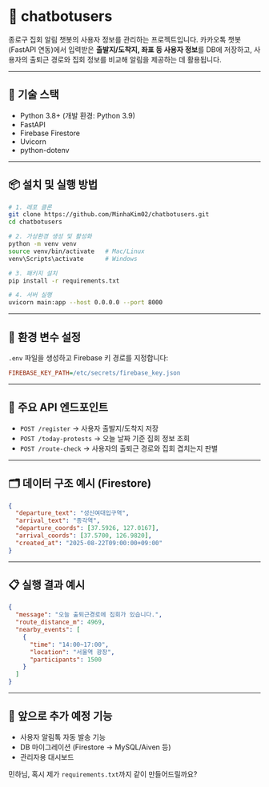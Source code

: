 # 📢 chatbotusers

종로구 집회 알림 챗봇의 사용자 정보를 관리하는 프로젝트입니다.
카카오톡 챗봇(FastAPI 연동)에서 입력받은 **출발지/도착지, 좌표 등 사용자 정보**를 DB에 저장하고,
사용자의 출퇴근 경로와 집회 정보를 비교해 알림을 제공하는 데 활용됩니다.

---

## 🚀 기술 스택

* Python 3.8+ (개발 환경: Python 3.9)
* FastAPI
* Firebase Firestore
* Uvicorn
* python-dotenv

---

## 📦 설치 및 실행 방법

```bash
# 1. 레포 클론
git clone https://github.com/MinhaKim02/chatbotusers.git
cd chatbotusers

# 2. 가상환경 생성 및 활성화
python -m venv venv
source venv/bin/activate   # Mac/Linux
venv\Scripts\activate      # Windows

# 3. 패키지 설치
pip install -r requirements.txt

# 4. 서버 실행
uvicorn main:app --host 0.0.0.0 --port 8000
```

---

## 🔑 환경 변수 설정

`.env` 파일을 생성하고 Firebase 키 경로를 지정합니다:

```ini
FIREBASE_KEY_PATH=/etc/secrets/firebase_key.json
```

---

## 📡 주요 API 엔드포인트

* `POST /register` → 사용자 출발지/도착지 저장
* `POST /today-protests` → 오늘 날짜 기준 집회 정보 조회
* `POST /route-check` → 사용자의 출퇴근 경로와 집회 겹치는지 판별

---

## 🗂️ 데이터 구조 예시 (Firestore)

```json
{
  "departure_text": "성신여대입구역",
  "arrival_text": "종각역",
  "departure_coords": [37.5926, 127.0167],
  "arrival_coords": [37.5700, 126.9820],
  "created_at": "2025-08-22T09:00:00+09:00"
}
```

---

## 📋 실행 결과 예시

```json
{
  "message": "오늘 출퇴근경로에 집회가 있습니다.",
  "route_distance_m": 4969,
  "nearby_events": [
    {
      "time": "14:00~17:00",
      "location": "서울역 광장",
      "participants": 1500
    }
  ]
}
```

---

## 🔮 앞으로 추가 예정 기능

* 사용자 알림톡 자동 발송 기능
* DB 마이그레이션 (Firestore → MySQL/Aiven 등)
* 관리자용 대시보드

민하님, 혹시 제가 `requirements.txt`까지 같이 만들어드릴까요?
